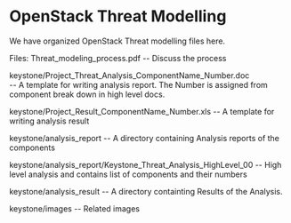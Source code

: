 OpenStack Threat Modelling
==========================

We have organized OpenStack Threat modelling files here.

Files: 
Threat_modeling_process.pdf    -- Discuss the process

keystone/Project_Threat_Analysis_ComponentName_Number.doc  
      -- A template for writing analysis report. The Number 
         is assigned from component break down in high level
         docs.

keystone/Project_Result_ComponentName_Number.xls 
     -- A template for writing analysis result

keystone/analysis_report
     -- A directory containing Analysis reports of the 
        components

keystone/analysis_report/Keystone_Threat_Analysis_HighLevel_00
     -- High level analysis and contains list of components and 
        their numbers       

keystone/analysis_result
     -- A directory containting Results of the Analysis.

keystone/images
     -- Related images   
 

